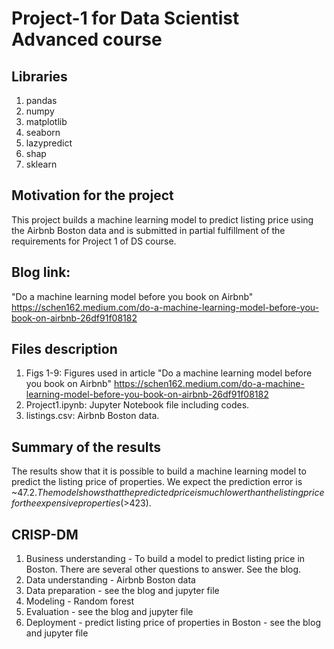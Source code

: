 # Project-1 for Data Scientist Advanced course
## Libraries
1. pandas
2. numpy
3. matplotlib
4. seaborn
5. lazypredict
6. shap
7. sklearn
## Motivation for the project
This project builds a machine learning model to predict listing price using the Airbnb Boston data and is submitted in partial fulfillment of the requirements for Project 1 of DS course.
## Blog link:
"Do a machine learning model before you book on Airbnb" https://schen162.medium.com/do-a-machine-learning-model-before-you-book-on-airbnb-26df91f08182
## Files description
1. Figs 1-9: Figures used in article "Do a machine learning model before you book on Airbnb" https://schen162.medium.com/do-a-machine-learning-model-before-you-book-on-airbnb-26df91f08182
2. Project1.ipynb: Jupyter Notebook file including codes.
3. listings.csv: Airbnb Boston data.
## Summary of the results
The results show that it is possible to build a machine learning model to predict the listing price of properties. We expect the prediction error is ~$47.2. The model shows that the predicted price is much lower than the listing price for the expensive properties (>$423).
## CRISP-DM
1. Business understanding - To build a model to predict listing price in Boston. There are several other questions to answer. See the blog.
2. Data understanding - Airbnb Boston data
3. Data preparation - see the blog and jupyter file
4. Modeling - Random forest
5. Evaluation - see the blog and jupyter file
6. Deployment - predict listing price of properties in Boston - see the blog and jupyter file
